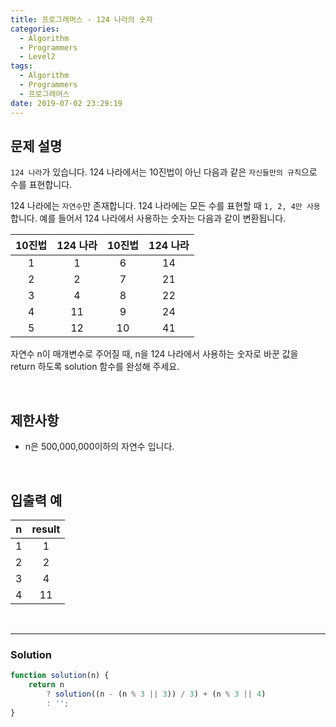 ```yaml
---
title: 프로그래머스 - 124 나라의 숫자
categories:
  - Algorithm
  - Programmers
  - Level2
tags:
  - Algorithm
  - Programmers
  - 프로그래머스
date: 2019-07-02 23:29:19
---
```



## 문제 설명
`124 나라`가 있습니다. 
124 나라에서는 10진법이 아닌 다음과 같은 `자신들만의 규칙`으로 수를 표현합니다.

124 나라에는 `자연수`만 존재합니다.
124 나라에는 모든 수를 표현할 때 `1, 2, 4만 사용`합니다.
예를 들어서 124 나라에서 사용하는 숫자는 다음과 같이 변환됩니다.

| 10진법 | 124 나라 | 10진법 | 124 나라 |
| :---: | :---: | :---: | :---: |
| 1 | 1 | 6 | 14 |
| 2 | 2 | 7 | 21 |
| 3 | 4 | 8 | 22 |
| 4 | 11 | 9 | 24 |
| 5 | 12 | 10 | 41 |

자연수 n이 매개변수로 주어질 때, n을 124 나라에서 사용하는 숫자로 바꾼 값을 return 하도록 solution 함수를 완성해 주세요.

<br/>
<!-- more -->

## 제한사항
- n은 500,000,000이하의 자연수 입니다.

<br/>

## 입출력 예
| n | result |
| :---: | :---: |
| 1 | 1 |
| 2 | 2 |
| 3 | 4 |
| 4 | 11 |

<br/>

---

### Solution
```javascript
function solution(n) {
    return n 
        ? solution((n - (n % 3 || 3)) / 3) + (n % 3 || 4)
        : '';
}
```